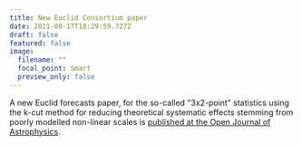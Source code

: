 ```yaml
---
title: New Euclid Consortium paper
date: 2021-08-17T18:29:59.727Z
draft: false
featured: false
image:
  filename: ""
  focal_point: Smart
  preview_only: false
---
```

A new Euclid forecasts paper, for the so-called "3x2-point" statistics using the k-cut method for reducing theoretical systematic effects stemming from poorly modelled non-linear scales is [published at the Open Journal of Astrophysics](https://astro.theoj.org/article/26100-euclid-forecasts-for-k-cut-3-times-2-point-statistics).
